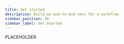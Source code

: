 ```yaml
---
title: Get started
description: Build an end-to-end test for a workflow
sidebar_position: 20
sidebar_label: Get Started
---
```




PLACEHOLDER


